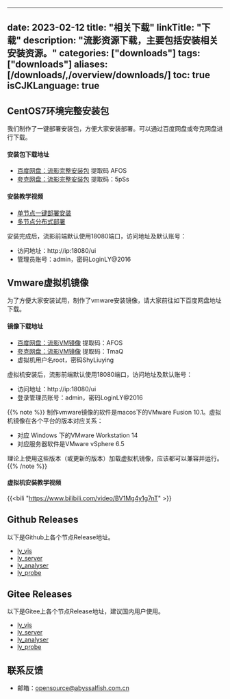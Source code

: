 
---
date: 2023-02-12
title: "相关下载"
linkTitle: "下载"
description: "流影资源下载，主要包括安装相关安装资源。"
categories: ["downloads"]
tags: ["downloads"]
aliases: [/downloads/,/overview/downloads/]
toc: true
isCJKLanguage: true
---

## CentOS7环境完整安装包
我们制作了一键部署安装包，方便大家安装部署。可以通过百度网盘或夸克网盘进行下载。

#### 安装包下载地址
- [百度网盘：流影完整安装包](https://pan.baidu.com/s/1cIt2Rl6d1wdlq_nWKadDtg)   提取码 AFOS
- [夸克网盘：流影完整安装包](https://pan.quark.cn/s/cc38aa72a833)  提取码：5pSs

#### 安装教学视频
- [单节点一键部署安装](https://www.bilibili.com/video/BV1Eh4y147bn)
- [多节点分布式部署](https://www.bilibili.com/video/BV1zu411W7un)

安装完成后，流影前端默认使用18080端口，访问地址及默认账号：
- 访问地址：http://ip:18080/ui
- 管理员账号：admin，密码LoginLY@2016

## Vmware虚拟机镜像
为了方便大家安装试用，制作了vmware安装镜像，请大家前往如下百度网盘地址下载。

#### 镜像下载地址
- [百度网盘：流影VM镜像](https://pan.baidu.com/s/1kf_IniICZv2jbOeAQ02CdQ)  提取码：AFOS
- [夸克网盘：流影VM镜像](https://pan.quark.cn/s/9fd51ca0f93a)  提取码：TmaQ
- 虚拟机用户名root，密码ShyLiuying

虚拟机安装后，流影前端默认使用18080端口，访问地址及默认账号：
- 访问地址：http://ip:18080/ui
- 登录管理员账号：admin，密码LoginLY@2016

{{% note %}}
制作vmware镜像的软件是macos下的VMware Fusion 10.1。虚拟机镜像在各个平台的版本对应关系：
- 对应 Windows 下的VMware Workstation 14
- 对应服务器软件是VMware vSphere 6.5

理论上使用这些版本（或更新的版本）加载虚拟机镜像，应该都可以兼容并运行。
{{% /note %}}

#### 虚拟机安装教学视频
{{<bili "https://www.bilibili.com/video/BV1Mg4y1g7nT" >}}

## Github Releases
以下是Github上各个节点Release地址。
- [ly_vis](https://github.com/Abyssal-Fish-Technology/ly_vis/releases)
- [ly_server](https://github.com/Abyssal-Fish-Technology/ly_server/releases)
- [ly_analyser](https://github.com/Abyssal-Fish-Technology/ly_analyser/releases)
- [ly_probe](https://github.com/Abyssal-Fish-Technology/ly_probe/releases)

## Gitee Releases
以下是Gitee上各个节点Release地址，建议国内用户使用。
- [ly_vis](https://gitee.com/abyssalfish-os/ly_vis/releases)
- [ly_server](https://gitee.com/abyssalfish-os/ly_server/releases)
- [ly_analyser](https://gitee.com/abyssalfish-os/ly_analyser/releases)
- [ly_probe](https://gitee.com/abyssalfish-os/ly_probe/releases)


## 联系反馈

- 邮箱：opensource@abyssalfish.com.cn
